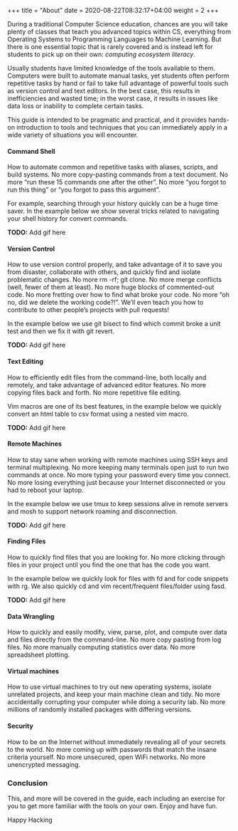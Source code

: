 +++
title = "About"
date =  2020-08-22T08:32:17+04:00
weight = 2
+++

During a traditional Computer Science education, chances are you will take plenty of classes that teach you advanced topics within CS, everything from Operating Systems to Programming Languages to Machine Learning. But there is one essential topic that is rarely covered and is instead left for students to pick up on their own: *computing ecosystem literacy*.

 Usually students have limited knowledge of the tools available to them. Computers were built to automate manual tasks, yet students often perform repetitive tasks by hand or fail to take full advantage of powerful tools such as version control and text editors. In the best case, this results in inefficiencies and wasted time; in the worst case, it results in issues like data loss or inability to complete certain tasks.

This guide is intended to be pragmatic and practical, and it provides hands-on introduction to tools and techniques that you can immediately apply in a wide variety of situations you will encounter.

#### Command Shell

How to automate common and repetitive tasks with aliases, scripts, and build systems. No more copy-pasting commands from a text document. No more “run these 15 commands one after the other”. No more “you forgot to run this thing” or “you forgot to pass this argument”.

For example, searching through your history quickly can be a huge time saver. In the example below we show several tricks related to navigating your shell history for convert commands.

**TODO:** Add gif here

#### Version Control

How to use version control properly, and take advantage of it to save you from disaster, collaborate with others, and quickly find and isolate problematic changes. No more rm -rf; git clone. No more merge conflicts (well, fewer of them at least). No more huge blocks of commented-out code. No more fretting over how to find what broke your code. No more “oh no, did we delete the working code?!”. We’ll even teach you how to contribute to other people’s projects with pull requests!

In the example below we use git bisect to find which commit broke a unit test and then we fix it with git revert.

**TODO:** Add gif here

#### Text Editing

How to efficiently edit files from the command-line, both locally and remotely, and take advantage of advanced editor features. No more copying files back and forth. No more repetitive file editing.

Vim macros are one of its best features, in the example below we quickly convert an html table to csv format using a nested vim macro.

**TODO:** Add gif here

#### Remote Machines

How to stay sane when working with remote machines using SSH keys and terminal multiplexing. No more keeping many terminals open just to run two commands at once. No more typing your password every time you connect. No more losing everything just because your Internet disconnected or you had to reboot your laptop.

In the example below we use tmux to keep sessions alive in remote servers and mosh to support network roaming and disconnection.

**TODO:** Add gif here

#### Finding Files

How to quickly find files that you are looking for. No more clicking through files in your project until you find the one that has the code you want.

In the example below we quickly look for files with fd and for code snippets with rg. We also quickly cd and vim recent/frequent files/folder using fasd.

**TODO:** Add gif here

#### Data Wrangling

How to quickly and easily modify, view, parse, plot, and compute over data and files directly from the command-line. No more copy pasting from log files. No more manually computing statistics over data. No more spreadsheet plotting.

#### Virtual machines

How to use virtual machines to try out new operating systems, isolate unrelated projects, and keep your main machine clean and tidy. No more accidentally corrupting your computer while doing a security lab. No more millions of randomly installed packages with differing versions.

#### Security

How to be on the Internet without immediately revealing all of your secrets to the world. No more coming up with passwords that match the insane criteria yourself. No more unsecured, open WiFi networks. No more unencrypted messaging.

### Conclusion

This, and more will be covered in the guide, each including an exercise for you to get more familiar with the tools on your own.
Enjoy and have fun.

Happy Hacking
